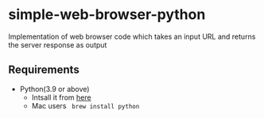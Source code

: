# simple-web-browser-python
Implementation of web browser code which takes an input URL and returns the server response as output

## Requirements

- Python(3.9 or above)
    - Intsall it from [here](https://www.python.org/downloads/)
    - Mac users ``` brew install python```
    
